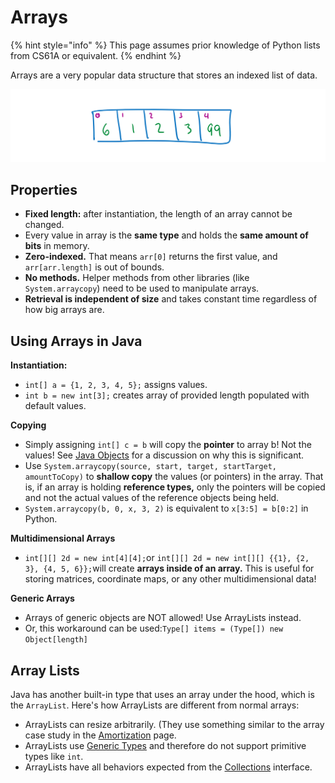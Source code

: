 # Arrays

{% hint style="info" %}
This page assumes prior knowledge of Python lists from CS61A or equivalent.
{% endhint %}

Arrays are a very popular data structure that stores an indexed list of data.   


![An artistic interpretation of a new int\[5\] {6, 1, 2, 3, 99};](../../.gitbook/assets/image%20%2866%29.png)

## Properties

* **Fixed length:** after instantiation, the length of an array cannot be changed.
* Every value in array is the **same type** and holds the **same amount of bits** in memory.
* **Zero-indexed.** That means `arr[0]` returns the first value, and `arr[arr.length]` is out of bounds.
* **No methods.** Helper methods from other libraries \(like `System.arraycopy`\) need to be used to manipulate arrays.
* **Retrieval is independent of size** and takes constant time regardless of how big arrays are.

## Using Arrays in Java

**Instantiation:**

* `int[] a = {1, 2, 3, 4, 5};` assigns values.
* `int b = new int[3];` creates array of provided length populated with default values.

**Copying**

* Simply assigning `int[] c = b` will copy the **pointer** to array b! Not the values! See [Java Objects](../../oop/objects.md) for a discussion on why this is significant.
* Use `System.arraycopy(source, start, target, startTarget, amountToCopy)` to **shallow copy** the values \(or pointers\) in the array. That is, if an array is holding **reference types,** only the pointers will be copied and not the actual values of the reference objects being held.
* `System.arraycopy(b, 0, x, 3, 2)` is equivalent to `x[3:5] = b[0:2]` in Python.

**Multidimensional Arrays** 

* `int[][] 2d = new int[4][4];`or `int[][] 2d = new int[][] {{1}, {2, 3}, {4, 5, 6}};`will create **arrays inside of an array.** This is useful for storing matrices, coordinate maps, or any other multidimensional data!

**Generic Arrays**

* Arrays of generic objects are NOT allowed! Use ArrayLists instead.
* Or, this workaround can be used:`Type[] items = (Type[]) new Object[length]`

## Array Lists

Java has another built-in type that uses an array under the hood, which is the `ArrayList`. Here's how ArrayLists are different from normal arrays:

* ArrayLists can resize arbitrarily. \(They use something similar to the array case study in the [Amortization](../../asymptotics/amortization.md#what-if-we-doubled-the-size-instead-of-adding-one) page.
* ArrayLists use [Generic Types](../../oop/generics.md) and therefore do not support primitive types like `int`.
* ArrayLists have all behaviors expected from the [Collections](./) interface.

